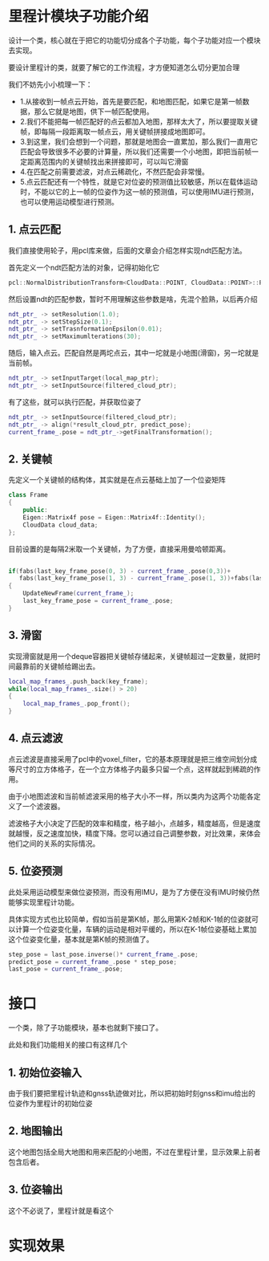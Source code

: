 # 里程计模块子功能介绍

设计一个类，核心就在于把它的功能切分成各个子功能，每个子功能对应一个模块去实现。

要设计里程计的类，就要了解它的工作流程，才方便知道怎么切分更加合理

我们不妨先小小梳理一下：

- 1.从接收到一帧点云开始，首先是要匹配，和地图匹配，如果它是第一帧数据，那么它就是地图，供下一帧匹配使用。
- 2.我们不能把每一帧匹配好的点云都加入地图，那样太大了，所以要提取关键帧，即每隔一段距离取一帧点云，用关键帧拼接成地图即可。
- 3.到这里，我们会想到一个问题，那就是地图会一直累加，那么我们一直用它匹配会导致很多不必要的计算量，所以我们还需要一个小地图，即把当前帧一定距离范围内的关键帧找出来拼接即可，可以叫它滑窗
- 4.在匹配之前需要滤波，对点云稀疏化，不然匹配会非常慢。
- 5.点云匹配还有一个特性，就是它对位姿的预测值比较敏感，所以在载体运动时，不能以它的上一帧的位姿作为这一帧的预测值，可以使用IMU进行预测，也可以使用运动模型进行预测。

## 1. 点云匹配

我们直接使用轮子，用pcl库来做，后面的文章会介绍怎样实现ndt匹配方法。

首先定义一个ndt匹配方法的对象，记得初始化它

```cpp
pcl::NormalDistributionTransform<CloudData::POINT, CloudData::POINT>::Ptr ndt_ptr_
```

然后设置ndt的匹配参数，暂时不用理解这些参数是啥，先混个脸熟，以后再介绍

```cpp
ndt_ptr_ -> setResolution(1.0);
ndt_ptr_ -> setStepSize(0.1);
ndt_ptr_ -> setTrasnformationEpsilon(0.01);
ndt_ptr_ -> setMaximumlterations(30);
```

随后，输入点云。匹配自然是两坨点云，其中一坨就是小地图(滑窗)，另一坨就是当前帧。

```cpp
ndt_ptr_ -> setInputTarget(local_map_ptr);
ndt_ptr_ -> setInputSource(filtered_cloud_ptr);
```

有了这些，就可以执行匹配，并获取位姿了

```cpp
ndt_ptr_ -> setInputSource(filtered_cloud_ptr);
ndt_ptr_ -> align(*result_cloud_ptr, predict_pose);
current_frame_.pose = ndt_ptr_->getFinalTransformation();
```

## 2. 关键帧

先定义一个关键帧的结构体，其实就是在点云基础上加了一个位姿矩阵

```cpp
class Frame 
{
    public:
    Eigen::Matrix4f pose = Eigen::Matrix4f::Identity();
    CloudData cloud_data;
};
```

目前设置的是每隔2米取一个关键帧，为了方便，直接采用曼哈顿距离。

```cpp

if(fabs(last_key_frame_pose(0, 3) - current_frame_.pose(0,3))+
   fabs(last_key_frame_pose(1, 3) - current_frame_.pose(1, 3))+fabs(last_key_frame_pose(2,3) - current_frame_.pose(2, 3)) > 2.0)
{
    UpdateNewFrame(current_frame_);
    last_key_frame_pose = current_frame_.pose;
}
```

## 3. 滑窗

实现滑窗就是用一个deque容器把关键帧存储起来，关键帧超过一定数量，就把时间最靠前的关键帧给踢出去。

```cpp
local_map_frames_.push_back(key_frame);
while(local_map_frames_.size() > 20)
{
    local_map_frames_.pop_front();
}
```

## 4. 点云滤波

点云滤波是直接采用了pcl中的voxel_filter，它的基本原理就是把三维空间划分成等尺寸的立方体格子，在一个立方体格子内最多只留一个点，这样就起到稀疏的作用。

由于小地图滤波和当前帧滤波采用的格子大小不一样，所以类内为这两个功能各定义了一个滤波器。

滤波格子大小决定了匹配的效率和精度，格子越小，点越多，精度越高，但是速度就越慢，反之速度加快，精度下降。您可以通过自己调整参数，对比效果，来体会他们之间的关系的实际情况。

## 5. 位姿预测

此处采用运动模型来做位姿预测，而没有用IMU，是为了方便在没有IMU时候仍然能够实现里程计功能。

具体实现方式也比较简单，假如当前是第K帧，那么用第K-2帧和K-1帧的位姿就可以计算一个位姿变化量，车辆的运动是相对平缓的，所以在K-1帧位姿基础上累加这个位姿变化量，基本就是第K帧的预测值了。

```cpp
step_pose = last_pose.inverse()* current_frame_.pose;
predict_pose = current_frame_.pose * step_pose;
last_pose = current_frame_.pose;
```

# 接口

一个类，除了子功能模块，基本也就剩下接口了。

此处和我们功能相关的接口有这样几个

## 1. 初始位姿输入

由于我们要把里程计轨迹和gnss轨迹做对比，所以把初始时刻gnss和imu给出的位姿作为里程计的初始位姿

## 2. 地图输出

这个地图包括全局大地图和用来匹配的小地图，不过在里程计里，显示效果上前者包含后者。

## 3. 位姿输出

这个不必说了，里程计就是看这个

# 实现效果










